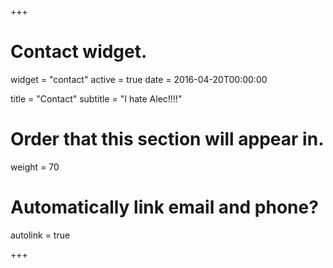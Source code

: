 +++
# Contact widget.
widget = "contact"
active = true
date = 2016-04-20T00:00:00

title = "Contact"
subtitle = "I hate Alec!!!!"

# Order that this section will appear in.
weight = 70

# Automatically link email and phone?
autolink = true

+++

